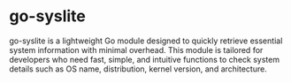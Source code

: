 # go-syslite
go-syslite is a lightweight Go module designed to quickly retrieve essential system information with minimal overhead. This module is tailored for developers who need fast, simple, and intuitive functions to check system details such as OS name, distribution, kernel version, and architecture.
